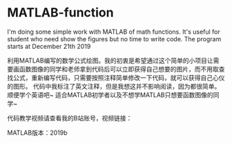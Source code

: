 # MATLAB-function
I'm doing some simple work with MATLAB of math functions.
It's useful for student who need show the figures but no time to write code.
The program starts at December 21th 2019

利用MATLAB编写的数学公式绘图。我的初衷是希望通过这个简单的小项目让需要画函数图像的同学和老师拿到代码后可以立即获得自己想要的图片，而不用取查找公式，重新编写代码，只需要按照注释简单修改一下代码，就可以获得自己心仪的图形。
代码中我标注了英文注释，但是我想这并不影响阅读，因为都很简单。顺便学个英语吧~
适合MATLAB初学者以及不想学MATLAB只想要函数图像的同学~

代码教学视频请查看我的B站账号，视频链接：


MATLAB版本：2019b
